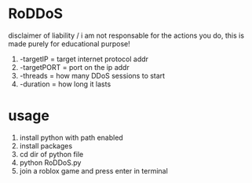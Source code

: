 # RoDDoS
 disclaimer of liability / i am not responsable for the actions you do, this is made purely for educational purpose!
 
 
 1. -targetIP   = target internet protocol addr
 2. -targetPORT = port on the ip addr
 3. -threads    = how many DDoS sessions to start
 4. -duration   = how long it lasts
 
 
 
# usage
1. install python with path enabled
2. install packages 
3. cd dir of python file
4. python RoDDoS.py
5. join a roblox game and press enter in terminal
